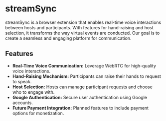 # streamSync

streamSync is a browser extension that enables real-time voice interactions between hosts and participants. With features for hand-raising and host selection, it transforms the way virtual events are conducted. Our goal is to create a seamless and engaging platform for communication.

## Features

- **Real-Time Voice Communication:** Leverage WebRTC for high-quality voice interactions.
- **Hand-Raising Mechanism:** Participants can raise their hands to request to speak.
- **Host Selection:** Hosts can manage participant requests and choose who to engage with.
- **Google Authentication:** Secure user authentication using Google accounts.
- **Future Payment Integration:** Planned features to include payment options for monetization.

